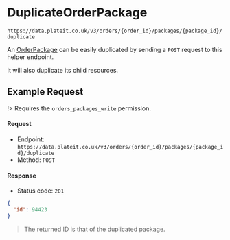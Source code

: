 # DuplicateOrderPackage

`https://data.plateit.co.uk/v3/orders/{order_id}/packages/{package_id}/duplicate`

An [OrderPackage](/objects/order-package.md) can be easily duplicated by sending a `POST` request to this helper endpoint.

It will also duplicate its child resources.

## Example Request

!> Requires the `orders_packages_write` permission.

<!-- tabs:start -->

#### **Request**

* Endpoint: `https://data.plateit.co.uk/v3/orders/{order_id}/packages/{package_id}/duplicate`
* Method: `POST`

#### **Response**

* Status code: `201`

```json
{
  "id": 94423
}
```

> The returned ID is that of the duplicated package.

<!-- tabs:end -->
